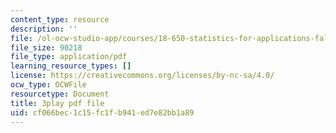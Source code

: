 ```yaml
---
content_type: resource
description: ''
file: /ol-ocw-studio-app/courses/18-650-statistics-for-applications-fall-2016/cf066bec1c15fc1fb941ed7e82bb1a89_JBIz7UadY5M.pdf
file_size: 90218
file_type: application/pdf
learning_resource_types: []
license: https://creativecommons.org/licenses/by-nc-sa/4.0/
ocw_type: OCWFile
resourcetype: Document
title: 3play pdf file
uid: cf066bec-1c15-fc1f-b941-ed7e82bb1a89
---
```

